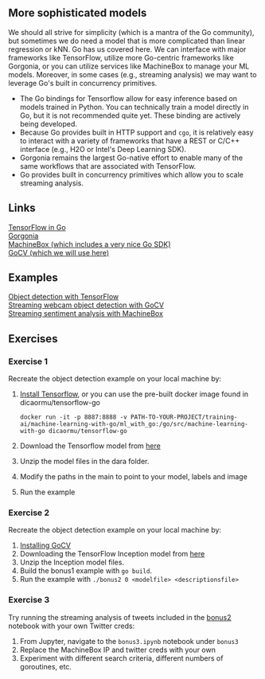 ## More sophisticated models

We should all strive for simplicity (which is a mantra of the Go community), but sometimes we do need a model that is more complicated than linear regression or kNN. Go has us covered here. We can interface with major frameworks like TensorFlow, utilize more Go-centric frameworks like Gorgonia, or you can utilize services like MachineBox to manage your ML models.  Moreover, in some cases (e.g., streaming analysis) we may want to leverage Go's built in concurrency primitives.  

- The Go bindings for Tensorflow allow for easy inference based on models trained in Python. You can technically train a model directly in Go, but it is not recommended quite yet. These binding are actively being developed.
- Because Go provides built in HTTP support and `cgo`, it is relatively easy to interact with a variety of frameworks that have a REST or C/C++ interface (e.g., H2O or Intel's Deep Learning SDK).
- Gorgonia remains the largest Go-native effort to enable many of the same workflows that are associated with TensorFlow.
- Go provides built in concurrency primitives which allow you to scale streaming analysis.

## Links

[TensorFlow in Go](https://www.tensorflow.org/install/install_go)  
[Gorgonia](https://github.com/gorgonia/gorgonia)  
[MachineBox (which includes a very nice Go SDK)](https://machinebox.io/)  
[GoCV (which we will use here)](https://gocv.io/)  

## Examples

[Object detection with TensorFlow](bonus1/bonus1.go)  
[Streaming webcam object detection with GoCV](bonus2/bonus2.go)  
[Streaming sentiment analysis with MachineBox](bonus3/bonus3.ipynb)  

## Exercises

### Exercise 1

Recreate the object detection example on your local machine by:

1. [Install Tensorflow](https://www.tensorflow.org/install/install_go), or you can use the pre-built docker image
found in dicaormu/tensorflow-go

    ```
    docker run -it -p 8887:8888 -v PATH-TO-YOUR-PROJECT/training-ai/machine-learning-with-go/ml_with_go:/go/src/machine-learning-with-go dicaormu/tensorflow-go
    ``` 
    
2. Download the Tensorflow model from [here](http://download.tensorflow.org/models/object_detection/ssd_mobilenet_v1_coco_2018_01_28.tar.gz)
3. Unzip the model files in the dara folder.
4. Modify the paths in the main to point to your model, labels and image
5. Run  the example

### Exercise 2

Recreate the object detection example on your local machine by:

1. [Installing GoCV](https://gocv.io/getting-started/)
2. Downloading the TensorFlow Inception model from [here](https://storage.googleapis.com/download.tensorflow.org/models/inception5h.zip)
3. Unzip the Inception model files.
4. Build the bonus1 example with `go build`.
5. Run the example with `./bonus2 0 <modelfile> <descriptionsfile>`

### Exercise 3

Try running the streaming analysis of tweets included in the [bonus2](bonus2) notebook with your own Twitter creds:

1. From Jupyter, navigate to the `bonus3.ipynb` notebook under `bonus3`
2. Replace the MachineBox IP and twitter creds with your own
3. Experiment with different search criteria, different numbers of goroutines, etc.
